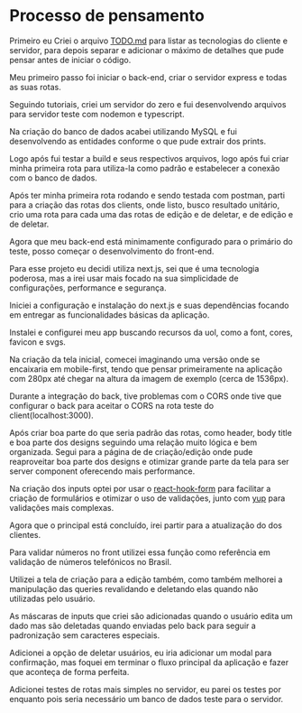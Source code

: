 # Processo de pensamento

Primeiro eu Criei o arquivo [TODO.md](TODO.md) para listar as tecnologias do cliente e servidor, para depois separar e adicionar o máximo de detalhes que pude pensar antes de iniciar o código.

Meu primeiro passo foi iniciar o back-end, criar o servidor express e todas as suas rotas.

Seguindo tutoriais, criei um servidor do zero e fui desenvolvendo arquivos para servidor teste com nodemon e typescript.

Na criação do banco de dados acabei utilizando MySQL e fui desenvolvendo as entidades conforme o que pude extrair dos prints.

Logo após fui testar a build e seus respectivos arquivos, logo após fui criar minha primeira rota para utiliza-la como padrão e estabelecer a conexão com o banco de dados.

Após ter minha primeira rota rodando e sendo testada com postman, parti para a criação das rotas dos clients, onde listo, busco resultado unitário, crio uma rota para cada uma das rotas de edição e de deletar, e de edição e de deletar.

Agora que meu back-end está minimamente configurado para o primário do teste, posso começar o desenvolvimento do front-end.

Para esse projeto eu decidi utiliza next.js, sei que é uma tecnologia poderosa, mas a irei usar mais focado na sua simplicidade de configurações, performance e segurança.

Iniciei a configuração e instalação do next.js e suas dependências focando em entregar as funcionalidades básicas da aplicação.

Instalei e configurei meu app buscando recursos da uol, como a font, cores, favicon e svgs.

Na criação da tela inicial, comecei imaginando uma versão onde se encaixaria em mobile-first, tendo que pensar primeiramente na aplicação com 280px até chegar na altura da imagem de exemplo (cerca de 1536px).

Durante a integração do back, tive problemas com o CORS onde tive que configurar o back para aceitar o CORS na rota teste do client(localhost:3000).

Após criar boa parte do que seria padrão das rotas, como header, body title e boa parte dos designs seguindo uma relação muito lógica e bem organizada. Segui para a página de de criação/edição onde pude reaproveitar boa parte dos designs e otimizar grande parte da tela para ser server component oferecendo mais performance.

Na criação dos inputs optei por usar o [react-hook-form](https://react-hook-form.com/) para facilitar a criação de formulários e otimizar o uso de validações, junto com [yup](https://github.com/jquense/yup) para validações mais complexas.

Agora que o principal está concluído, irei partir para a atualização do dos clientes.

Para validar números no front utilizei essa função como referência em validação de números telefónicos no Brasil.

Utilizei a tela de criação para a edição também, como também melhorei a manipulação das queries revalidando e deletando elas quando não utilizadas pelo usuário.

As máscaras de inputs que criei são adicionadas quando o usuário edita um dado mas são deletadas quando enviadas pelo back para seguir a padronização sem caracteres especiais.

Adicionei a opção de deletar usuários, eu iria adicionar um modal para confirmação, mas foquei em terminar o fluxo principal da aplicação e fazer que aconteça de forma perfeita.

Adicionei testes de rotas mais simples no servidor, eu parei os testes por enquanto pois seria necessário um banco de dados teste para o servidor.
